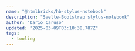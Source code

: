 ```yaml
---
name: "@htmlbricks/hb-stylus-notebook"
description: "Svelte-Bootstrap stylus-notebook"
author: "Dario Caruso"
updated: "2025-03-09T03:10:38.787Z"
tags: 
  - tooling
---
```

